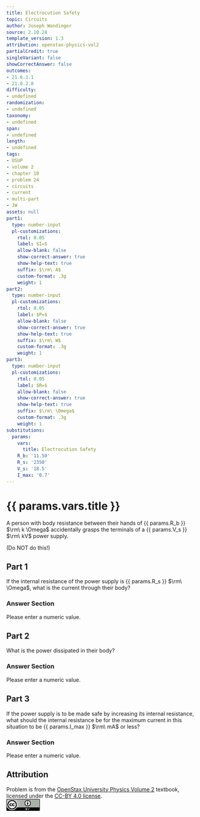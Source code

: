 ```yaml
---
title: Electrocution Safety
topic: Circuits
author: Joseph Wandinger
source: 2.10.24
template_version: 1.3
attribution: openstax-physics-vol2
partialCredit: true
singleVariant: false
showCorrectAnswer: false
outcomes:
- 21.6.1.1
- 21.8.2.0
difficulty:
- undefined
randomization:
- undefined
taxonomy:
- undefined
span:
- undefined
length:
- undefined
tags:
- OSUP
- volume 2
- chapter 10
- problem 24
- circuits
- current
- multi-part
- JW
assets: null
part1:
  type: number-input
  pl-customizations:
    rtol: 0.05
    label: $I=$
    allow-blank: false
    show-correct-answer: true
    show-help-text: true
    suffix: $\rm\ A$
    custom-format: .3g
    weight: 1
part2:
  type: number-input
  pl-customizations:
    rtol: 0.05
    label: $P=$
    allow-blank: false
    show-correct-answer: true
    show-help-text: true
    suffix: $\rm\ W$
    custom-format: .3g
    weight: 1
part3:
  type: number-input
  pl-customizations:
    rtol: 0.05
    label: $R=$
    allow-blank: false
    show-correct-answer: true
    show-help-text: true
    suffix: $\rm\ \Omega$
    custom-format: .3g
    weight: 1
substitutions:
  params:
    vars:
      title: Electrocution Safety
    R_b: '11.50'
    R_s: '2350'
    V_s: '18.5'
    I_max: '0.7'
---
```

# {{ params.vars.title }}
A person with body resistance between their hands of {{ params.R_b }} $\rm\ k \Omega$ accidentally grasps the terminals of a {{ params.V_s }} $\rm\ kV$ power supply.

(Do NOT do this!)

## Part 1

If the internal resistance of the power supply is {{ params.R_s }} $\rm\ \Omega$, what is the current through their body?

### Answer Section

Please enter a numeric value.

## Part 2

What is the power dissipated in their body?

### Answer Section

Please enter a numeric value.

## Part 3

If the power supply is to be made safe by increasing its internal resistance, what should the internal resistance be for the maximum current in this situation to be {{ params.I_max }} $\rm\ mA$ or less?

### Answer Section

Please enter a numeric value.

## Attribution

Problem is from the [OpenStax University Physics Volume 2](https://openstax.org/details/books/university-physics-volume-2) textbook, licensed under the [CC-BY 4.0 license](https://creativecommons.org/licenses/by/4.0/).<br>![Image representing the Creative Commons 4.0 BY license.](https://raw.githubusercontent.com/firasm/bits/master/by.png)
